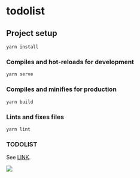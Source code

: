 # todolist

## Project setup

```
yarn install
```

### Compiles and hot-reloads for development

```
yarn serve
```

### Compiles and minifies for production

```
yarn build
```

### Lints and fixes files

```
yarn lint
```

### TODOLIST

See [LINK](https://ruofan-123.web.app/).

![](https://i.imgur.com/oToihlU.png)
